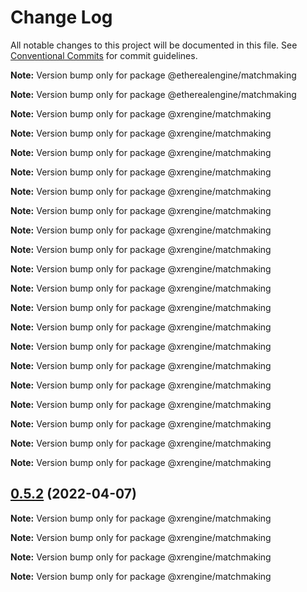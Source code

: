 # Change Log

All notable changes to this project will be documented in this file.
See [Conventional Commits](https://conventionalcommits.org) for commit guidelines.



**Note:** Version bump only for package @etherealengine/matchmaking







**Note:** Version bump only for package @etherealengine/matchmaking







**Note:** Version bump only for package @xrengine/matchmaking







**Note:** Version bump only for package @xrengine/matchmaking







**Note:** Version bump only for package @xrengine/matchmaking







**Note:** Version bump only for package @xrengine/matchmaking







**Note:** Version bump only for package @xrengine/matchmaking







**Note:** Version bump only for package @xrengine/matchmaking







**Note:** Version bump only for package @xrengine/matchmaking







**Note:** Version bump only for package @xrengine/matchmaking







**Note:** Version bump only for package @xrengine/matchmaking







**Note:** Version bump only for package @xrengine/matchmaking







**Note:** Version bump only for package @xrengine/matchmaking







**Note:** Version bump only for package @xrengine/matchmaking







**Note:** Version bump only for package @xrengine/matchmaking







**Note:** Version bump only for package @xrengine/matchmaking







**Note:** Version bump only for package @xrengine/matchmaking







**Note:** Version bump only for package @xrengine/matchmaking







**Note:** Version bump only for package @xrengine/matchmaking







**Note:** Version bump only for package @xrengine/matchmaking







**Note:** Version bump only for package @xrengine/matchmaking





## [0.5.2](https://github.com/XRFoundation/XREngine/compare/v0.5.1...v0.5.2) (2022-04-07)

**Note:** Version bump only for package @xrengine/matchmaking







**Note:** Version bump only for package @xrengine/matchmaking







**Note:** Version bump only for package @xrengine/matchmaking







**Note:** Version bump only for package @xrengine/matchmaking
